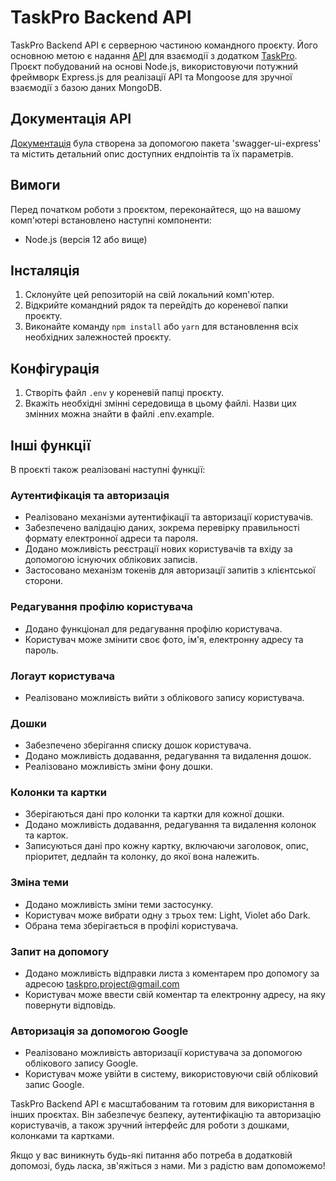 # TaskPro Backend API

TaskPro Backend API є серверною частиною командного проєкту. Його основною метою є надання
[API](https://task-pro-backend.onrender.com/api-docs) для взаємодії з додатком
[TaskPro](https://fstv-electro.github.io/TaskPro-prj-9/). Проєкт побудований на основі Node.js, використовуючи потужний
фреймворк Express.js для реалізації API та Mongoose для зручної взаємодії з базою даних MongoDB.

## Документація API

[Документація](https://task-pro-backend.onrender.com/api-docs) була створена за допомогою пакета 'swagger-ui-express' та
містить детальний опис доступних ендпоінтів та їх параметрів.

## Вимоги

Перед початком роботи з проєктом, переконайтеся, що на вашому комп'ютері встановлено наступні компоненти:

- Node.js (версія 12 або вище)

## Інсталяція

1. Склонуйте цей репозиторій на свій локальний комп'ютер.
2. Відкрийте командний рядок та перейдіть до кореневої папки проєкту.
3. Виконайте команду `npm install` або `yarn` для встановлення всіх необхідних залежностей проєкту.

## Конфігурація

1. Створіть файл `.env` у кореневій папці проєкту.
2. Вкажіть необхідні змінні середовища в цьому файлі. Назви цих змінних можна знайти в файлі .env.example.

## Інші функції

В проєкті також реалізовані наступні функції:

### Аутентифікація та авторизація

- Реалізовано механізми аутентифікації та авторизації користувачів.
- Забезпечено валідацію даних, зокрема перевірку правильності формату електронної адреси та пароля.
- Додано можливість реєстрації нових користувачів та вхіду за допомогою існуючих облікових записів.
- Застосовано механізм токенів для авторизації запитів з клієнтської сторони.

### Редагування профілю користувача

- Додано функціонал для редагування профілю користувача.
- Користувач може змінити своє фото, ім'я, електронну адресу та пароль.

### Логаут користувача

- Реалізовано можливість вийти з облікового запису користувача.

### Дошки

- Забезпечено зберігання списку дошок користувача.
- Додано можливість додавання, редагування та видалення дошок.
- Реалізовано можливість зміни фону дошки.

### Колонки та картки

- Зберігаються дані про колонки та картки для кожної дошки.
- Додано можливість додавання, редагування та видалення колонок та карток.
- Записуються дані про кожну картку, включаючи заголовок, опис, пріоритет, дедлайн та колонку, до якої вона належить.

### Зміна теми

- Додано можливість зміни теми застосунку.
- Користувач може вибрати одну з трьох тем: Light, Violet або Dark.
- Обрана тема зберігається в профілі користувача.

### Запит на допомогу

- Додано можливість відправки листа з коментарем про допомогу за адресою taskpro.project@gmail.com
- Користувач може ввести свій коментар та електронну адресу, на яку повернути відповідь.

### Авторизація за допомогою Google

- Реалізовано можливість авторизації користувача за допомогою облікового запису Google.
- Користувач може увійти в систему, використовуючи свій обліковий запис Google.

TaskPro Backend API є масштабованим та готовим для використання в інших проєктах. Він забезпечує безпеку, аутентифікацію
та авторизацію користувачів, а також зручний інтерфейс для роботи з дошками, колонками та картками.

Якщо у вас виникнуть будь-які питання або потреба в додатковій допомозі, будь ласка, зв'яжіться з нами. Ми з радістю вам
допоможемо!
